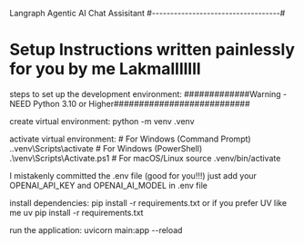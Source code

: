 Langraph Agentic AI Chat Assisitant
#-----------------------------------#

# Setup Instructions written painlessly for you by me Lakmalllllll
steps to set up the development environment:
#############Warning - NEED Python 3.10 or Higher###########################

create virtual environment:
  python -m venv .venv

activate virtual environment:
    # For Windows (Command Prompt)
    .\.venv\Scripts\activate
    # For Windows (PowerShell)
    .\venv\Scripts\Activate.ps1
    # For macOS/Linux
    source .venv/bin/activate

I mistakenly committed the .env file (good for you!!!) just add your OPENAI_API_KEY and OPENAI_AI_MODEL in .env file

install dependencies:
      pip install -r requirements.txt
    or if you prefer UV like me 
      uv pip install -r requirements.txt

run the application:
    uvicorn main:app --reload   
